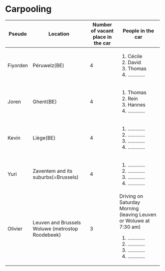 # Carpooling #

Pseudo       | Location      | Number of vacant place in the car | People in the car |
------------ | ------------- | --------------------------------- | ------------------|
Fiyorden     | Péruwelz(BE)  | 4                                 |  <ol><li>Cécile</li><li>David</li><li>Thomas</li><li>.............</li></ol>|
Joren        | Ghent(BE)     | 4                                 |  <ol><li>Thomas</li><li>Rein</li><li>Hannes</li><li>.............</li></ol>|
Kevin        | Liège(BE)     | 4                                 |  <ol><li>.............</li><li>.............</li><li>.............</li><li>.............</li></ol>|
Yuri        | Zaventem and its suburbs(=Brussels)      | 4       | <ol><li>.............</li><li>.............</li><li>.............</li><li>.............</li></ol>
Olivier      | Leuven and Brussels Woluwe (metrostop Roodebeek)      | 3       | Driving on Saturday Morning (leaving Leuven or Woluwe at 7:30 am) <ol><li>.............</li><li>.............</li><li>.............</li><li>.............</li></ol>

